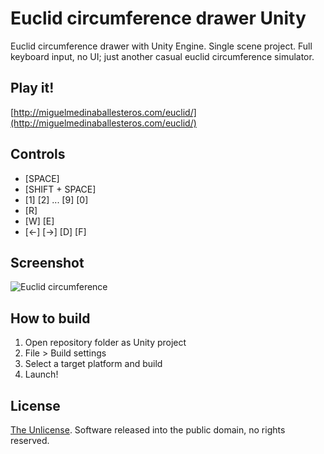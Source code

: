 # Euclid circumference drawer Unity
Euclid circumference drawer with Unity Engine. Single scene project. Full keyboard input, no UI; just another casual euclid circumference simulator.

## Play it!
[http://miguelmedinaballesteros.com/euclid/](http://miguelmedinaballesteros.com/euclid/)

## Controls
- [SPACE]
- [SHIFT + SPACE]
- [1] [2] ... [9] [0]
- [R]
- [W] [E]
- [<-] [->] [D] [F]

## Screenshot
![Euclid circumference](https://github.com/Maximetinu/Euclid-circumference-simulator-Unity/blob/master/euclid-screenshot.png?raw=true)

## How to build
1. Open repository folder as Unity project
2. File > Build settings
3. Select a target platform and build
4. Launch!

## License
[The Unlicense](http://unlicense.org/). Software released into the public domain, no rights reserved.
